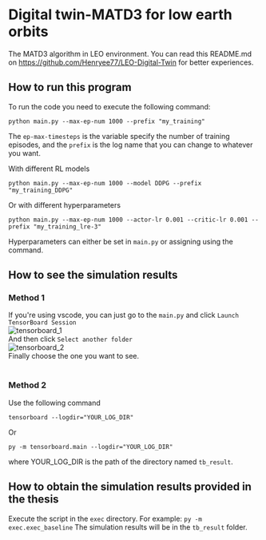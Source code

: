 # Digital twin-MATD3 for low earth orbits
The MATD3 algorithm in LEO environment.
You can read this README.md on https://github.com/Henryee77/LEO-Digital-Twin for better experiences.

## How to run this program
To run the code you need to execute the following command:<br>
```
python main.py --max-ep-num 1000 --prefix "my_training"
```
The `ep-max-timesteps` is the variable specify the number of training episodes, and the `prefix` is the log name that you can change to whatever you want.<br>

With different RL models
```
python main.py --max-ep-num 1000 --model DDPG --prefix "my_training_DDPG"
```
Or with different hyperparameters
```
python main.py --max-ep-num 1000 --actor-lr 0.001 --critic-lr 0.001 --prefix "my_training_lre-3"
```
Hyperparameters can either be set in `main.py` or assigning using the command.

## How to see the simulation results
### Method 1
If you're using vscode, you can just go to the `main.py` and click `Launch TensorBoard Session`<br>
![tensorboard_1](https://user-images.githubusercontent.com/16890671/227468519-274a6bf5-3422-45d0-a733-04bae1ed01a7.PNG)<br>
And then click `Select another folder`<br>
![tensorboard_2](https://user-images.githubusercontent.com/16890671/227468799-bce0431e-14c1-41a2-94c3-1a74c22a5e99.PNG)<br>
Finally choose the one you want to see.<br><br>

### Method 2
Use the following command
```
tensorboard --logdir="YOUR_LOG_DIR"
```
Or
```
py -m tensorboard.main --logdir="YOUR_LOG_DIR"
```
where YOUR_LOG_DIR is the path of the directory named ```tb_result```.

## How to obtain the simulation results provided in the thesis
Execute the script in the ```exec``` directory.
For example:
```py -m exec.exec_baseline```
The simulation results will be in the ```tb_result``` folder.
